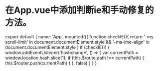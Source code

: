 # 在App.vue中添加判断ie和手动修复的方法。
export default {
  name: 'App',
  mounted(){
    function checkIE(){
      return '-ms-scroll-limit' in document.documentElement.style && '-ms-ime-align' in document.documentElement.style
    }
    if (checkIE()) {
      window.addEventListener('hashchange', () => {
        var currentPath = window.location.hash.slice(1);
        if (this.$route.path !== currentPath) {
          this.$router.push(currentPath)
        }
      }, false)
    }
  }
}
